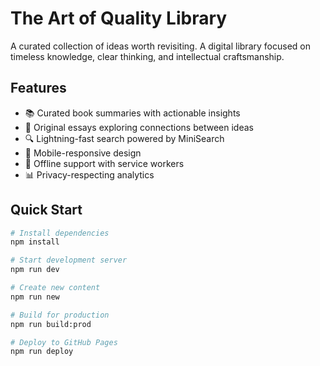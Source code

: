 # The Art of Quality Library

A curated collection of ideas worth revisiting. A digital library focused on timeless knowledge, clear thinking, and intellectual craftsmanship.

## Features

- 📚 Curated book summaries with actionable insights
- 📝 Original essays exploring connections between ideas  
- 🔍 Lightning-fast search powered by MiniSearch
- 📱 Mobile-responsive design
- 🌙 Offline support with service workers
- 📊 Privacy-respecting analytics

## Quick Start

```bash
# Install dependencies
npm install

# Start development server
npm run dev

# Create new content
npm run new

# Build for production
npm run build:prod

# Deploy to GitHub Pages
npm run deploy
